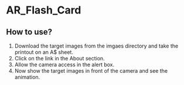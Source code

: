# AR_Flash_Card

## How to use?
  1. Download the target images from the imgaes directory and take the printout on an A$ sheet.
  2. Click on the link in the About section.
  3. Allow the camera access in the alert box.
  4. Now show the target images in front of the camera and see the animation.
